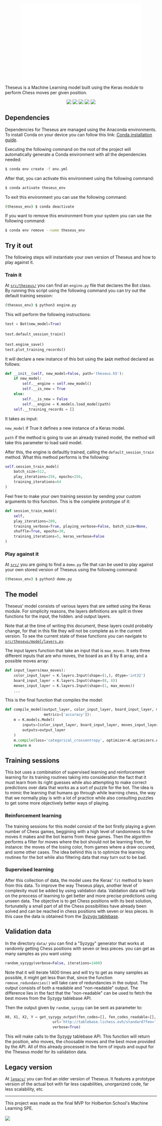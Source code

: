 <p align="center">
  <img src="assets/logo-no-bg.png" alt="Theseus logo" height=250/>
</p>


Theseus is a Machine Learning model built using the Keras module to perform Chess moves per given position.

<p align="center">
  <img src="https://upload.wikimedia.org/wikipedia/commons/thumb/c/c3/Python-logo-notext.svg/1869px-Python-logo-notext.svg.png" height=80/>
  <img src="https://upload.wikimedia.org/wikipedia/commons/thumb/2/2d/Tensorflow_logo.svg/1915px-Tensorflow_logo.svg.png" height=80/>
  <img src="https://upload.wikimedia.org/wikipedia/commons/thumb/a/ae/Keras_logo.svg/2048px-Keras_logo.svg.png" height=80/>
  <img src="https://cdn.worldvectorlogo.com/logos/numpy-1.svg" height=80/>
  <img src="https://avatars.githubusercontent.com/u/497012?s=280&v=4" height=80/>
</p>

## Dependencies
Dependencies for Theseus are managed using the Anaconda environments. To install Conda on your device you can follow this link: <a href="https://www.anaconda.com/download">Conda installation guide</a>.

Executing the following command on the root of the project will automatically generate a Conda environment with all the dependencies needed:
```bash
$ conda env create -f env.yml
```

After that, you can activate this environment using the following command:
```bash
$ conda activate theseus_env
```

To exit this environment you can use the following command:
```bash
(theseus_env) $ conda deactivate
```

If you want to remove this environment from your system you can use the following command:
```bash
$ conda env remove --name theseus_env
```

## Try it out
The following steps will instantiate your own version of Theseus and how to play against it.

### Train it
At <code>[src/theseus/](src/theseus/)</code> you can find an <code>engine.py</code> file that declares the Bot class. By running this script using the following command you can try out the default training session:
```bash
(theseus_env) $ python3 engine.py
```

This will perform the following instructions:
```python
test = Bot(new_model=True)

test.default_session_train()

test.engine_save()
test.plot_training_records()
```

It will declare a new instance of this bot using the <code>__init__</code> method declared as follows:
```python
def __init__(self, new_model=False, path='theseus.h5'):
    if new_model:
        self.__engine = self.new_model()
        self.__is_new = True
    else:
        self.__is_new = False
        self.__engine = K.models.load_model(path)
    self.__training_records = []
```
It takes as input:

<code>new_model</code> if True it defines a new instance of a Keras model.

<code>path</code> if the method is going to use an already trained model, the method will take this parameter to load said model.

After this, the engine is defaultly trained, calling the <code>default_session_train</code> method. What this method performs is the following:
```python
self.session_train_model(
    batch_size=512,
    play_iterations=256, epochs=256,
    training_iterations=64
)
```

Feel free to make your own training session by sending your custom arguments to this function. This is the complete prototype of it:
```python
def session_train_model(
    self,
    play_iterations=200,
    training_verbose=True, playing_verbose=False, batch_size=None,
    shuffle=True, epochs=30,
    training_iterations=5, keras_verbose=False
)
```

### Play against it
At <code>[src/](src/)</code> you are going to find a <code>demo.py</code> file that can be used to play against your own stored version of Theseus using the following command:
```bash
(theseus_env) $ python3 demo.py
```

## The model
Theseus' model consists of various layers that are setted using the Keras module. For simplicity reasons, the layers definitions are split in three functions for the input, the hidden. and output layers.

Note that at the time of writing this document, these layers could probably change, for that in this file they will not be complete as in the current version. To see the current state of these functions you can navigate to <code>[src/theseus/model/layers.py](src/theseus/model/layers.py)</code>.

The input layers function that take an input that is <code>max_moves</code>. It sets three different inputs that are who moves, the board as an 8 by 8 array, and a possible moves array:
```python
def input_layers(max_moves):
    color_input_layer = K.layers.Input(shape=(1,), dtype='int32')
    board_input_layer = K.layers.Input(shape=(8, 8))
    moves_input_layer = K.layers.Input(shape=(1, max_moves))
    ...
```

This is the final function that compiles the model:
```python
def compile_model(output_layer, color_input_layer, board_input_layer, moves_input_layer,
                  metrics=['accuracy']):
    m = K.models.Model(
        inputs=[color_input_layer, board_input_layer, moves_input_layer],
        outputs=output_layer
    )
    m.compile(loss='categorical_crossentropy', optimizer=K.optimizers.Adam(), metrics=metrics)
    return m
```

## Training sessions
This bot uses a combination of supervised learning and reinforcement learning for its training routines taking into consideration the fact that it must learn from its right guesses while also attempting to make correct predictions over data that works as a sort of puzzle for the bot. The idea is to mimic the learning that humans go through while learning chess, the way that we normally play is with a lot of practice while also consulting puzzles to get some more objectively better ways of playing.

### Reinforcement learning
The training sessions for this model consist of the bot firstly playing a given number of Chess games, beggining with a high level of randomness to the moves it makes and the bot learns from these games. Then the algorithm performs a filter for moves where the bot should not be learning from, for instance: the moves of the losing color, from games where a draw occured, and some other cases. The idea behind this is to optimize the learning routines for the bot while also filtering data that may turn out to be bad.

### Supervised learning
After this collection of data, the model uses the Keras' <code>fit</code> method to learn from this data. To improve the way Theseus plays, another level of complexity must be added by using validation data. Validation data will help on the preocess of learning to get better and more precise predictions using unseen data. The objective is to get Chess positions with its best solution, fortunatelly a small part of all the Chess possibilities have already been solved and can be reached in chess positions with seven or less pieces. In this case the data is obtained from the <a href="https://syzygy-tables.info/">Syzygy tablebase</a>.

## Validation data
In the directory <code>data/</code> you can find a "Syzygy" generator that works at randomly getting Chess positions with seven or less pieces. you can get as many samples as you want using:
```python
random_syzygy(verbose=False, iterations=1400)
```
Note that it will iterate 1400 times and will try to get as many samples as possible, it might get less than that, since the function <code>remove_redundancies()</code> will take care of redundancies in the output. The output consists of both a readable and "non-readable" output. The difference lies in the fact that the "non-readable" can be used to fetch the best moves from the Syzygy tablebase API.

Then the output given by <code>random_syzygy</code> can be sent as parameter to:
```python
X0, X1, X2, Y = get_syzygy_output(fen_codes=[], fen_codes_readable=[],
                      url='http://tablebase.lichess.ovh/standard?fen=',
                      verbose=True)
```
This will make calls to the Syzygy tablebase API. This function will return the position, who moves, the choosable moves and the best move provided by the API. All of this already processed in the form of inputs and ouput for the Theseus model for its validation data.

## Legacy version
At <code>[legacy/](legacy/)</code> you can find an older version of Theseus. It features a prototype version of the actual bot with far less capabilities, unorganized code, far less scalability, etc.

<hr>
This project was made as the final MVP for Holberton School's Machine Learning SPE.
<br>
<br>
<img src="https://uploads-ssl.webflow.com/6105315644a26f77912a1ada/63eea844ae4e3022154e2878_Holberton.png" height=40/>
